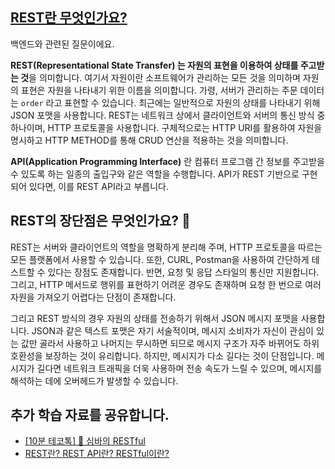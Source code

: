 ## [REST란 무엇인가요?](https://www.maeil-mail.kr/question/122)

백엔드와 관련된 질문이에요.

**REST(Representational State Transfer) 는 자원의 표현을 이용하여 상태를 주고받는 것**을 의미합니다. 여기서 자원이란 소프트웨어가 관리하는 모든 것을 의미하며 자원의 표현은 자원을 나타내기 위한 이름을 의미합니다. 가령, 서버가 관리하는 주문 데이터는 `order` 라고 표현할 수 있습니다. 최근에는 일반적으로 자원의 상태를 나타내기 위해 JSON 포맷을 사용합니다. REST는 네트워크 상에서 클라이언트와 서버의 통신 방식 중 하나이며, HTTP 프로토콜을 사용합니다. 구체적으로는 HTTP URI를 활용하여 자원을 명시하고 HTTP METHOD를 통해 CRUD 연산을 적용하는 것을 의미합니다.

**API(Application Programming Interface)** 란 컴퓨터 프로그램 간 정보를 주고받을 수 있도록 하는 일종의 출입구와 같은 역할을 수행합니다. API가 REST 기반으로 구현되어 있다면, 이를 REST API라고 부릅니다.

## REST의 장단점은 무엇인가요? 🤔

REST는 서버와 클라이언트의 역할을 명확하게 분리해 주며, HTTP 프로토콜을 따르는 모든 플랫폼에서 사용할 수 있습니다. 또한, CURL, Postman을 사용하여 간단하게 테스트할 수 있다는 장점도 존재합니다. 반면, 요청 및 응답 스타일의 통신만 지원합니다. 그리고, HTTP 메서드로 행위를 표현하기 어려운 경우도 존재하며 요청 한 번으로 여러 자원을 가져오기 어렵다는 단점이 존재합니다.

그리고 REST 방식의 경우 자원의 상태를 전송하기 위해서 JSON 메시지 포맷을 사용합니다. JSON과 같은 텍스트 포맷은 자기 서술적이며, 메시지 소비자가 자신이 관심이 있는 값만 골라서 사용하고 나머지는 무시하면 되므로 메시지 구조가 자주 바뀌어도 하위 호환성을 보장하는 것이 유리합니다. 하지만, 메시지가 다소 길다는 것이 단점입니다. 메시지가 길다면 네트워크 트래픽을 더욱 사용하며 전송 속도가 느릴 수 있으며, 메시지를 해석하는 데에 오버헤드가 발생할 수 있습니다.

## 추가 학습 자료를 공유합니다.

- [[10분 테코톡] 🐯 심바의 RESTful](https://youtu.be/NODVCBmyaXs?feature=shared)
- [REST란? REST API란? RESTful이란?](https://gmlwjd9405.github.io/2018/09/21/rest-and-restful.html)